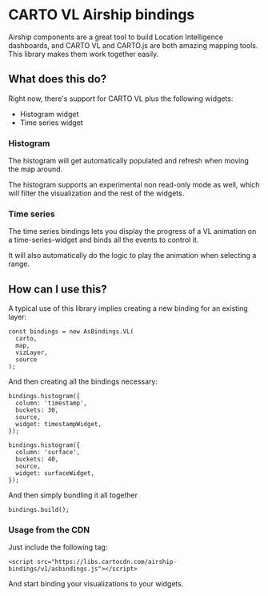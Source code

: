 # CARTO VL Airship bindings

Airship components are a great tool to build Location Intelligence dashboards, and CARTO VL and CARTO.js are both amazing mapping tools. This library makes them work together easily.

## What does this do?

Right now, there's support for CARTO VL plus the following widgets:

- Histogram widget
- Time series widget

### Histogram

The histogram will get automatically populated and refresh when moving the map around.

The histogram supports an experimental non read-only mode as well, which will filter the visualization and the rest of the widgets.

### Time series

The time series bindings lets you display the progress of a VL animation on a time-series-widget and binds all the events to control it.

It will also automatically do the logic to play the animation when selecting a range.

## How can I use this?

A typical use of this library implies creating a new binding for an existing layer:

```
const bindings = new AsBindings.VL(
  carto,
  map,
  vizLayer,
  source
);
```

And then creating all the bindings necessary:

```
bindings.histogram({
  column: 'timestamp',
  buckets: 30,
  source,
  widget: timestampWidget,
});

bindings.histogram({
  column: 'surface',
  buckets: 40,
  source,
  widget: surfaceWidget,
});

```

And then simply bundling it all together

```
bindings.build();
```

### Usage from the CDN

Just include the following tag:

```
<script src="https://libs.cartocdn.com/airship-bindings/v1/asbindings.js"></script>
```

And start binding your visualizations to your widgets.
